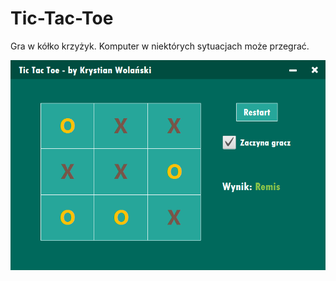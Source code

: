 # Tic-Tac-Toe
Gra w kółko krzyżyk. Komputer w niektórych sytuacjach może przegrać.

![alt text](photo.PNG)

